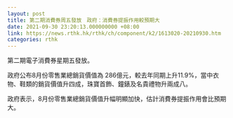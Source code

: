 ```yaml
---
layout: post
title: 第二期消費券周五發放　政府：消費券提振作用較預期大
date: 2021-09-30 23:20:13.000000000 +08:00
link: https://news.rthk.hk/rthk/ch/component/k2/1613020-20210930.htm
categories: rthk
---
```


第二期電子消費券星期五發放。

政府公布8月份零售業總銷貨價值為 286億元，較去年同期上升11.9%，當中衣物、鞋類的銷貨價值升四成，珠寶首飾、鐘錶及名貴禮物升兩成八。

政府表示，8月份零售業總銷貨價值升幅明顯加快，估計消費券提振作用會比預期大。
